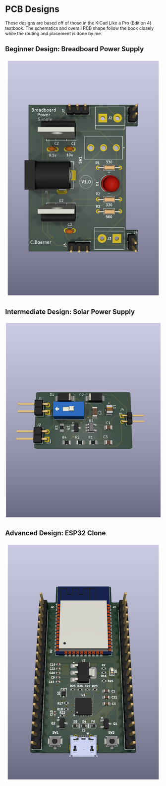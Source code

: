 # PCB Designs
These designs are based off of those in the KiCad Like a Pro (Edition 4) textbook. The schematics and overall PCB shape follow the book closely while the routing and placement is done by me.

## Beginner Design: Breadboard Power Supply

![bbps](Breadboard-Power-Supply/3D-View-Front.png)

## Intermediate Design: Solar Power Supply

![spw](Solar-Power-Supply/3D-View-Front.png)

## Advanced Design: ESP32 Clone

![esp](ESP32-Clone/3D-View-Front.png)
